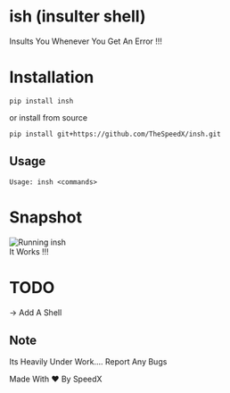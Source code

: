 ish  (insulter shell)
=========

Insults You Whenever You Get An Error !!!

Installation
=========

`pip install insh`

or install from source

`pip install git+https://github.com/TheSpeedX/insh.git`

## Usage

```
Usage: insh <commands>

```
Snapshot
===========
<img src="https://raw.githubusercontent.com/TheSpeedX/insulter/master/test.png" alt="Running insh"><br>
It Works !!!

TODO
=========

-> Add A Shell


Note
----

Its Heavily Under Work.... Report Any Bugs

Made With ♥ By SpeedX
